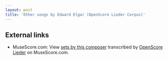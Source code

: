 ```yaml
---
layout: post
title: 'Other songs by Edward Elgar (OpenScore Lieder Corpus)'
---
```


## External links

- MuseScore.com: View [sets by this composer] transcribed by [OpenScore Lieder] on MuseScore.com.

[sets by this composer]: https://musescore.com/openscore-lieder-corpus/sets/5103579
[OpenScore Lieder]: https://musescore.com/openscore-lieder-corpus

